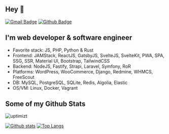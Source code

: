 ## Hey 👋
[![Gmail Badge](https://img.shields.io/badge/-uptimizt@gmail.com-c14438?style=flat&logo=Gmail&logoColor=white&link=mailto:uptimizt@gmail.com)](mailto:uptimizt@gmail.com) [![Github Badge](https://img.shields.io/badge/-uptimizt-grey?style=flat&logo=github&logoColor=white&link=https://github.com/uptimizt/)](https://www.github.com/uptimizt/) 

## I'm web developer & software engineer

- Favorite stack: JS, PHP, Python & Rust
- Frontend: JAMStack, ReactJS, GatsbyJS, SvelteJS, SvelteKit, PWA, SPA, SSG, SSR, Material UI, Bootstrap, TailwindCSS
- Backend: NodeJS, Fastify, Strapi, Laravel, Symfony, RoR
- Platforms: WordPress, WooCommerce, Django, Redmine, WHMCS, FreeScout
- DB: MySQL, PostgreSQL, SQLite, Redis, Algolia, Elastic
- OS/VM: Linux, Docker, Vagrant

## Some of my Github Stats
<p align=left> <img src=https://komarev.com/ghpvc/?username=uptimizt alt=uptimizt /> </p>

[![Github stats](https://github-readme-stats.vercel.app/api?username=uptimizt&show_icons=true&include_all_commits=true)](https://github.com/uptimizt/github-readme-stats)
[![Top Langs](https://github-readme-stats.vercel.app/api/top-langs/?username=uptimizt&layout=compact)](https://github.com/uptimizt/github-readme-stats)
